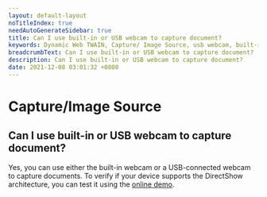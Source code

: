```yaml
---
layout: default-layout
noTitleIndex: true
needAutoGenerateSidebar: true
title: Can I use built-in or USB webcam to capture document?
keywords: Dynamic Web TWAIN, Capture/ Image Source, usb webcam, built-in webcam
breadcrumbText: Can I use built-in or USB webcam to capture document?
description: Can I use built-in or USB webcam to capture document?
date: 2021-12-08 03:01:32 +0800
---
```


# Capture/Image Source

## Can I use built-in or USB webcam to capture document?

Yes, you can use either the built-in webcam or a USB-connected webcam to capture documents. To verify if your device supports the DirectShow architecture, you can test it using the [online demo](https://demo.dynamsoft.com/web-twain/camera-scan).
